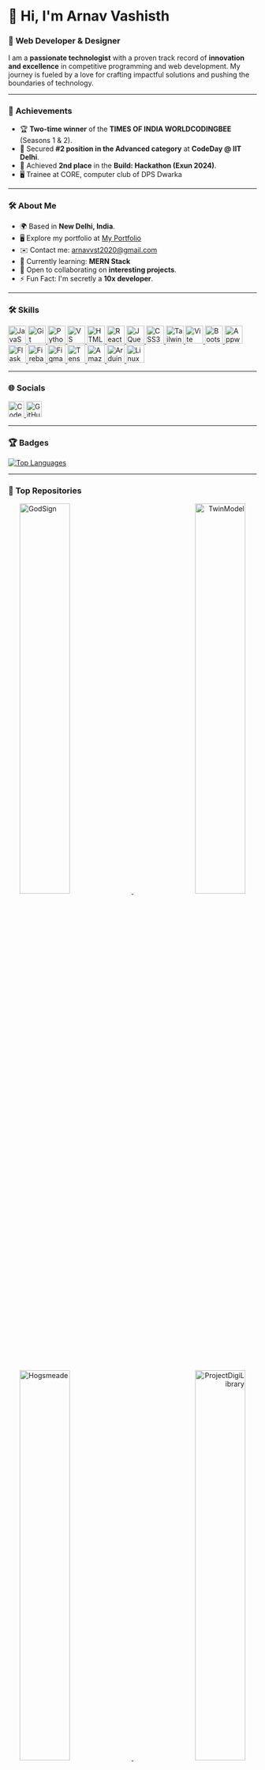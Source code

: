 # 👋 Hi, I'm **Arnav Vashisth**  
### 🚀 **Web Developer & Designer**  

I am a **passionate technologist** with a proven track record of **innovation and excellence** in competitive programming and web development. My journey is fueled by a love for crafting impactful solutions and pushing the boundaries of technology.  

---

### 🌟 **Achievements**  
- 🏆 **Two-time winner** of the **TIMES OF INDIA WORLDCODINGBEE** (Seasons 1 & 2).  
- 🥈 Secured **#2 position in the Advanced category** at **CodeDay @ IIT Delhi**.  
- 🥈 Achieved **2nd place** in the **Build: Hackathon (Exun 2024)**.
- 🖥️ Trainee at CORE, computer club of DPS Dwarka

---

### 🛠️ **About Me**  
- 🌍 Based in **New Delhi, India**.  
- 🖥️ Explore my portfolio at [My Portfolio](http://arnavvashisthcodingaccountnew.github.io/)  
- ✉️ Contact me: [arnavvst2020@gmail.com](mailto:arnavvst2020@gmail.com)  
- 🧠 Currently learning: **MERN Stack**  
- 🤝 Open to collaborating on **interesting projects**.  
- ⚡ Fun Fact: I'm secretly a **10x developer**.  

---

### 🛠️ **Skills**  
<p align="left">
  <a href="https://developer.mozilla.org/en-US/docs/Web/JavaScript" target="_blank" rel="noreferrer">
    <img src="https://raw.githubusercontent.com/danielcranney/readme-generator/main/public/icons/skills/javascript-colored.svg" width="36" height="36" alt="JavaScript" />
  </a>
  <a href="https://git-scm.com/" target="_blank" rel="noreferrer">
    <img src="https://raw.githubusercontent.com/danielcranney/readme-generator/main/public/icons/skills/git-colored.svg" width="36" height="36" alt="Git" />
  </a>
  <a href="https://www.python.org/" target="_blank" rel="noreferrer">
    <img src="https://raw.githubusercontent.com/danielcranney/readme-generator/main/public/icons/skills/python-colored.svg" width="36" height="36" alt="Python" />
  </a>
  <a href="https://code.visualstudio.com/" target="_blank" rel="noreferrer">
    <img src="https://raw.githubusercontent.com/danielcranney/readme-generator/main/public/icons/skills/visualstudiocode.svg" width="36" height="36" alt="VS Code" />
  </a>
  <a href="https://developer.mozilla.org/en-US/docs/Glossary/HTML5" target="_blank" rel="noreferrer">
    <img src="https://raw.githubusercontent.com/danielcranney/readme-generator/main/public/icons/skills/html5-colored.svg" width="36" height="36" alt="HTML5" />
  </a>
  <a href="https://reactjs.org/" target="_blank" rel="noreferrer">
    <img src="https://raw.githubusercontent.com/danielcranney/readme-generator/main/public/icons/skills/react-colored.svg" width="36" height="36" alt="React" />
  </a>
  <a href="https://jquery.com/" target="_blank" rel="noreferrer">
    <img src="https://raw.githubusercontent.com/danielcranney/readme-generator/main/public/icons/skills/jquery-colored.svg" width="36" height="36" alt="JQuery" />
  </a>
  <a href="https://www.w3.org/TR/CSS/#css" target="_blank" rel="noreferrer">
    <img src="https://raw.githubusercontent.com/danielcranney/readme-generator/main/public/icons/skills/css3-colored.svg" width="36" height="36" alt="CSS3" />
  </a>
  <a href="https://tailwindcss.com/" target="_blank" rel="noreferrer">
    <img src="https://raw.githubusercontent.com/danielcranney/readme-generator/main/public/icons/skills/tailwindcss-colored.svg" width="36" height="36" alt="TailwindCSS" />
  </a>
  <a href="https://vitejs.dev/" target="_blank" rel="noreferrer">
    <img src="https://raw.githubusercontent.com/danielcranney/readme-generator/main/public/icons/skills/vite-colored.svg" width="36" height="36" alt="Vite" />
  </a>
  <a href="https://getbootstrap.com/" target="_blank" rel="noreferrer">
    <img src="https://raw.githubusercontent.com/danielcranney/readme-generator/main/public/icons/skills/bootstrap-colored.svg" width="36" height="36" alt="Bootstrap" />
  </a>
  <a href="https://appwrite.io/" target="_blank" rel="noreferrer">
    <img src="https://raw.githubusercontent.com/danielcranney/readme-generator/main/public/icons/skills/appwrite-colored.svg" width="36" height="36" alt="Appwrite" />
  </a>
  <a href="https://flask.palletsprojects.com/en/2.0.x/" target="_blank" rel="noreferrer">
    <img src="https://raw.githubusercontent.com/danielcranney/readme-generator/main/public/icons/skills/flask-colored.svg" width="36" height="36" alt="Flask" />
  </a>
  <a href="https://firebase.google.com/" target="_blank" rel="noreferrer">
    <img src="https://raw.githubusercontent.com/danielcranney/readme-generator/main/public/icons/skills/firebase-colored.svg" width="36" height="36" alt="Firebase" />
  </a>
  <a href="https://www.figma.com/" target="_blank" rel="noreferrer">
    <img src="https://raw.githubusercontent.com/danielcranney/readme-generator/main/public/icons/skills/figma-colored.svg" width="36" height="36" alt="Figma" />
  </a>
  <a href="https://www.tensorflow.org/" target="_blank" rel="noreferrer">
    <img src="https://raw.githubusercontent.com/danielcranney/readme-generator/main/public/icons/skills/tensorflow-colored.svg" width="36" height="36" alt="TensorFlow" />
  </a>
  <a href="https://aws.amazon.com" target="_blank" rel="noreferrer">
    <img src="https://raw.githubusercontent.com/danielcranney/readme-generator/main/public/icons/skills/aws-colored.svg" width="36" height="36" alt="Amazon Web Services" />
  </a>
  <a href="https://store.arduino.cc/" target="_blank" rel="noreferrer">
    <img src="https://raw.githubusercontent.com/danielcranney/readme-generator/main/public/icons/skills/arduino-colored.svg" width="36" height="36" alt="Arduino" />
  </a>
  <a href="https://www.linux.org" target="_blank" rel="noreferrer">
    <img src="https://raw.githubusercontent.com/danielcranney/readme-generator/main/public/icons/skills/linux-colored.svg" width="36" height="36" alt="Linux" />
  </a>
</p>

---

### 🌐 **Socials**  
<p align="left">
  <a href="https://www.codepen.io/Techindia" target="_blank" rel="noreferrer">
    <img src="https://raw.githubusercontent.com/danielcranney/readme-generator/main/public/icons/socials/codepen.svg" width="32" height="32" alt="CodePen" />
  </a>
  <a href="https://github.com/ArnavVashisthCodingAccountnew" target="_blank" rel="noreferrer">
    <img src="https://raw.githubusercontent.com/danielcranney/readme-generator/main/public/icons/socials/github.svg" width="32" height="32" alt="GitHub" />
  </a>
</p>

---

### 🏆 **Badges**  
<a href="https://github.com/ArnavVashisthCodingAccountnew">
  <img src="https://github-readme-stats.vercel.app/api/top-langs/?username=ArnavVashisthCodingAccountnew&langs_count=10&title_color=0891b2&text_color=0f172a&icon_color=0891b2&bg_color=ffffff&hide_border=true&locale=en&custom_title=Top%20Languages" alt="Top Languages" />
</a>

---

### 📂 **Top Repositories**  
<div width="100%" align="center">
  <a href="https://github.com/ArnavVashisthCodingAccountnew/godsign" align="left">
    <img width="45%" src="https://github-readme-stats.vercel.app/api/pin/?username=ArnavVashisthCodingAccountnew&repo=godsign&title_color=0891b2&text_color=0f172a&icon_color=0891b2&bg_color=ffffff&hide_border=true&locale=en" alt="GodSign" />
  </a>
  <a href="https://github.com/ArnavVashisthCodingAccountnew/TwinModel" align="right">
    <img width="45%" src="https://github-readme-stats.vercel.app/api/pin/?username=ArnavVashisthCodingAccountnew&repo=TwinModel&title_color=0891b2&text_color=0f172a&icon_color=0891b2&bg_color=ffffff&hide_border=true&locale=en" alt="TwinModel" />
  </a>
</div>
<div width="100%" align="center">
  <a href="https://github.com/ArnavVashisthCodingAccountnew/hogsmeade" align="left">
    <img width="45%" src="https://github-readme-stats.vercel.app/api/pin/?username=ArnavVashisthCodingAccountnew&repo=hogsmeade&title_color=0891b2&text_color=0f172a&icon_color=0891b2&bg_color=ffffff&hide_border=true&locale=en" alt="Hogsmeade" />
  </a>
  <a href="https://github.com/ArnavVashisthCodingAccountnew/ProjectDigiLibrary" align="right">
    <img width="45%" src="https://github-readme-stats.vercel.app/api/pin/?username=ArnavVashisthCodingAccountnew&repo=ProjectDigiLibrary&title_color=0891b2&text_color=0f172a&icon_color=0891b2&bg_color=ffffff&hide_border=true&locale=en" alt="ProjectDigiLibrary" />
  </a>
</div>

### **Key Stuff**
110+ Projects Completed<br/>
Good at Three.js<br/>
350+ hours spent on HTML<br/>
300+ hours spent on JS<br/>
97+ hours spent on Python<br/>
10+ hours spent on Chrome Extension<br/>
54+ hours spent on React Native<br/>
2+ hours spent on Terraform & AWS<br/>
100+ hours spent on Firebase<br/>
GitHub Copilot Beta Tester<br/>
I am a github Student<br/>
I have won TOI WORLDCODINGBEE SEASON 1 AND 2<br/>
